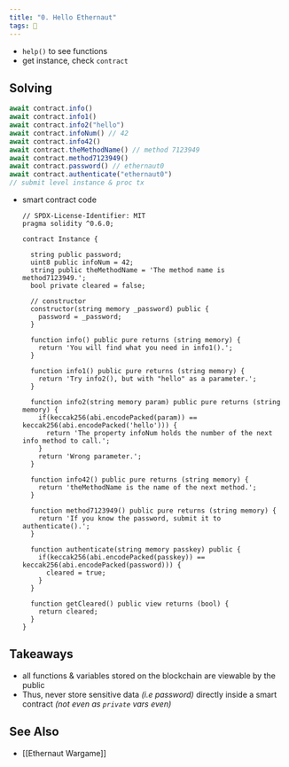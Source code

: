 ```yaml
---
title: "0. Hello Ethernaut"
tags: 🥷
---
```


- `help()` to see functions
- get instance, check `contract`
## Solving
```javascript
await contract.info()
await contract.info1()
await contract.info2("hello")
await contract.infoNum() // 42
await contract.info42()
await contract.theMethodName() // method 7123949
await contract.method7123949()
await contract.password() // ethernaut0
await contract.authenticate("ethernaut0")
// submit level instance & proc tx
```
- smart contract code
	```solidity
	// SPDX-License-Identifier: MIT
	pragma solidity ^0.6.0;

	contract Instance {

	  string public password;
	  uint8 public infoNum = 42;
	  string public theMethodName = 'The method name is method7123949.';
	  bool private cleared = false;

	  // constructor
	  constructor(string memory _password) public {
		password = _password;
	  }

	  function info() public pure returns (string memory) {
		return 'You will find what you need in info1().';
	  }

	  function info1() public pure returns (string memory) {
		return 'Try info2(), but with "hello" as a parameter.';
	  }

	  function info2(string memory param) public pure returns (string memory) {
		if(keccak256(abi.encodePacked(param)) == keccak256(abi.encodePacked('hello'))) {
		  return 'The property infoNum holds the number of the next info method to call.';
		}
		return 'Wrong parameter.';
	  }

	  function info42() public pure returns (string memory) {
		return 'theMethodName is the name of the next method.';
	  }

	  function method7123949() public pure returns (string memory) {
		return 'If you know the password, submit it to authenticate().';
	  }

	  function authenticate(string memory passkey) public {
		if(keccak256(abi.encodePacked(passkey)) == keccak256(abi.encodePacked(password))) {
		  cleared = true;
		}
	  }

	  function getCleared() public view returns (bool) {
		return cleared;
	  }
	}
	```

## Takeaways
- all functions & variables stored on the blockchain are viewable by the public
- Thus, never store sensitive data *(i.e password)* directly inside a smart contract *(not even as `private` vars even)*

## See Also
- [[Ethernaut Wargame]]